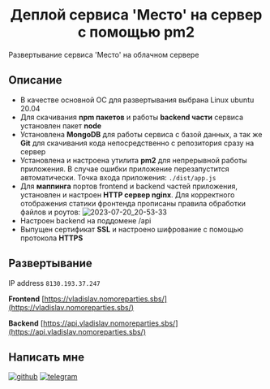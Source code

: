 
<div align="center">
<h1>Деплой сервиса 'Место' на сервер с помощью pm2</h1>
<a href="https://github.com/VladislavSerKir/web-plus-pm2-deploy">
</a>
</div>

Развертывание сервиса 'Место' на облачном сервере

## Описание

* В качестве основной ОС для развертывания выбрана Linux ubuntu 20.04
* Для скачивания **npm пакетов** и работы **backend части** сервиса установлен пакет **node**
* Установлена **MongoDB** для работы сервиса с базой данных, а так же **Git** для скачивания кода непосредственно с репозитория сразу на сервер
* Установлена и настроена утилита **pm2** для непрерывной работы приложения. В случае ошибки приложение перезапустится автоматически. Точка входа приложения: `./dist/app.js`
* Для **маппинга** портов frontend и backend частей приложения, установлен и настроен **HTTP сервер nginx**. Для корректного отображения статики фронтенда прописаны правила обработки файлов и роутов:
  ![2023-07-20_20-53-33](https://github.com/VladislavSerKir/web-plus-pm2-deploy/assets/83783362/20c692d8-066d-4188-acd1-b3437c4ed2d7)
* Настроен backend на поддомене /api
* Выпущен сертификат **SSL** и настроено шифрование с помощью протокола **HTTPS**

## Развертывание
IP address `8130.193.37.247`

**Frontend** [https://vladislav.nomoreparties.sbs/](https://vladislav.nomoreparties.sbs/)

**Backend** [https://api.vladislav.nomoreparties.sbs/](https://api.vladislav.nomoreparties.sbs/)
## Написать мне
[![github](https://img.shields.io/badge/GitHub-000000?style=for-the-badge&logo=github)](https://github.com/VladislavSerKir)
[![telegram](https://img.shields.io/badge/Telegram-68c4f0?style=for-the-badge&logo=telegram)](https://t.me/vl_kireev)
